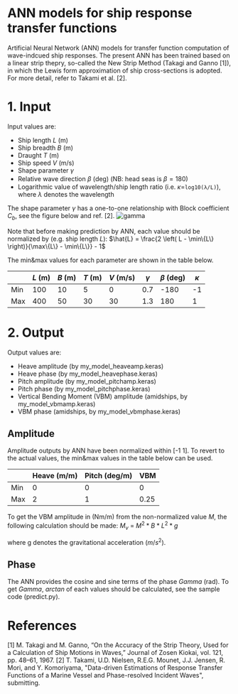 # ANN models for ship response transfer functions
Artificial Neural Network (ANN) models for transfer function computation of wave-indcued ship responses.
The present ANN has been trained based on a linear strip thepry, so-called the New Strip Method (Takagi and Ganno [1]), in which the Lewis form approximation of ship cross-sections is adopted. For more detail, refer to Takami et al. [2].

# 1. Input

Input values are:
- Ship length $L$ (m)
- Ship breadth $B$ (m)
- Draught $T$ (m)
- Ship speed $V$ (m/s)
- Shape parameter $\gamma$
- Relative wave direction $\beta$ (deg) (NB: head seas is $\beta=180$)　
- Logarithmic value of wavelength/ship length ratio (i.e. $\kappa$=`log10(λ/L)`), where $\lambda$ denotes the wavelength

The shape parameter $\gamma$ has a one-to-one relationship with Block coefficient $C_b$, see the figure below and ref. [2].
![gamma](https://github.com/user-attachments/assets/583162a0-fa5e-4f26-bf38-6924edb0faa6)

Note that before making prediction by ANN, each value should be normalized by (e.g. ship length $L$):
$\hat{L} = \frac{2 \left( L - \min\{L\} \right)}{\max\{L\} - \min\{L\}} - 1$

The min&max values for each parameter are shown in the table below.  

|  | $L$ (m) | $B$ (m) | $T$ (m) | $V$ (m/s)| $\gamma$  | $\beta$ (deg) |$\kappa$ |
|---------------|---------------|---------------|---------------|---------------|---------------|---------------|---------------|
|Min| 100       | 10      | 5       |0       |0.7       |-180       |-1       |
|Max| 400      | 50       | 30       |30       |1.3       |180       |1       |

# 2. Output

Output values are:
- Heave amplitude (by my_model_heaveamp.keras)
- Heave phase (by my_model_heavephase.keras)
- Pitch amplitude (by my_model_pitchamp.keras)
- Pitch phase (by my_model_pitchphase.keras)
- Vertical Bending Moment (VBM) amplitude (amidships, by my_model_vbmamp.keras)
- VBM phase (amidships, by my_model_vbmphase.keras)

## Amplitude
Amplitude outputs by ANN have been normalized within [-1 1]. To revert to the actual values, the min&max values in the table below can be used.

|  | Heave (m/m)| Pitch (deg/m)| VBM | 
|---------------|---------------|---------------|---------------|
|Min| 0       | 0      | 0       |
|Max| 2      | 1       | 0.25     |

To get the VBM amplitude in (Nm/m) from the non-normalized value $M$, the following calculation should be made:
$M_v$ = $M^2 * B * L^2 * g$

where g denotes the gravitational acceleration ($m/s^2$).

## Phase
The ANN provides the cosine and sine terms of the phase $Gamma$ (rad). To get $Gamma$, $arctan$ of each values should be calculated, see the sample code (predict.py). 

# References
[1] M. Takagi and M. Ganno, “On the Accuracy of the Strip Theory, Used for a Calculation of Ship Motions in Waves,” Journal of Zosen Kiokai, vol. 121, pp. 48–61, 1967.
[2] T. Takami, U.D. Nielsen, R.E.G. Mounet, J.J. Jensen, R. Mori, and Y. Komoriyama, "Data-driven Estimations of Response Transfer Functions of a Marine Vessel and Phase-resolved Incident Waves", submitting.


